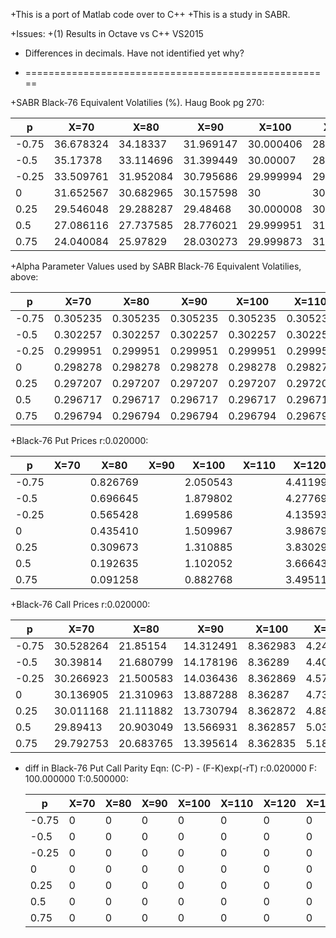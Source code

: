 +This is a port of Matlab code over to C++
+This is a study in SABR.

+Issues:
+(1)  Results in Octave vs C++ VS2015 
+	 Differences in decimals.  Have not identified yet why?
	 
	 
+	 =====================================================
	 
+SABR Black-76 Equivalent Volatilies (%). Haug Book pg 270:

  | p	    |	X=70	    |	X=80	    |	X=90	    |	X=100	    |	X=110	    |	X=120	    |	X=130	
  |-------- | ------------- | ---------     | ---------     | ---------     | ---------     | ---------     | --------- 
  |-0.75	|	36.678324	|	34.18337	|	31.969147	|	30.000406	|	28.260363	|	26.745429	|	25.460042	
  | -0.5	|	35.17378	|	33.114696	|	31.399449	|	30.00007	|	28.898052	|	28.074855	|	27.505726	
  | -0.25	|	33.509761	|	31.952084	|	30.795686	|	29.999994	|	29.520725	|	29.306531	|	29.302682	
  |  0	    |	31.652567	|	30.682965	|	30.157598	|	30	        |	30.126458	|	30.456642	|	30.92308	
  |  0.25	|	29.546048	|	29.288287	|	29.48468	|	30.000008	|	30.713715	|	31.53576	|	32.406472	
  |  0.5	|	27.086116	|	27.737585	|	28.776021	|	29.999951	|	31.281185	|	32.551056	|	33.776878	
  |  0.75	|	24.040084	|	25.97829	|	28.030273	|	29.999873	|	31.827825	|	33.507644	|	35.050007	
																	
+Alpha Parameter Values used by SABR Black-76 Equivalent Volatilies, above:
																
  | p	    |	X=70	    |	X=80	    |	X=90	    |	X=100	    |	X=110	    |	X=120	    |	X=130	
  |-------- | ------------- | ---------     | ---------     | ---------     | ---------     | ---------     | --------- 
  |	-0.75	|	0.305235	|	0.305235	|	0.305235	|	0.305235	|	0.305235	|	0.305235	|	0.305235	
  |	-0.5	|	0.302257	|	0.302257	|	0.302257	|	0.302257	|	0.302257	|	0.302257	|	0.302257	
  |	-0.25	|	0.299951	|	0.299951	|	0.299951	|	0.299951	|	0.299951	|	0.299951	|	0.299951	
  |	0	    |	0.298278	|	0.298278	|	0.298278	|	0.298278	|	0.298278	|	0.298278	|	0.298278	
  |	0.25	|	0.297207	|	0.297207	|	0.297207	|	0.297207	|	0.297207	|	0.297207	|	0.297207	
  |	0.5	    |	0.296717	|	0.296717	|	0.296717	|	0.296717	|	0.296717	|	0.296717	|	0.296717	
  |	0.75	|	0.296794	|	0.296794	|	0.296794	|	0.296794	|	0.296794	|	0.296794	|	0.296794	
																	
+Black-76 Put Prices r:0.020000:										
																	
  | p	    |	X=70	    |	X=80	    |	X=90	    |	X=100	    |	X=110	    |	X=120	    |	X=130	
  |-------- | ------------- | ---------     | ---------     | ---------     | ---------     | ---------     | --------- 
  |	-0.75	|	|0.826769	|	|2.050543	|	|4.411993	|	8.362983	|	14.14351	|	21.624893	|	30.355513	
  |	-0.5	|	|0.696645	|	|1.879802	|	|4.277698	|	8.36289	    |	14.309785	|	21.884927	|	30.598439	
  |	-0.25	|	|0.565428	|	|1.699586	|	|4.135938	|	8.362869	|	14.472881	|	22.135225	|	30.840911	
  |	0	    |	|0.435410	|	|1.509967	|	|3.986790	|	8.36287	    |	14.632193	|	22.376342	|	31.081002	
  |	0.25	|	|0.309673	|	|1.310885	|	|3.830296	|	8.362872	|	14.787226	|	22.608509	|	31.317215	
  |	0.5	    |	|0.192635	|	|1.102052	|	|3.666433	|	8.362857	|	14.937546	|	22.83177	|	31.548329	
  |	0.75	|	|0.091258	|	|0.882768	|	|3.495115	|	8.362835	|	15.082796	|	23.046082	|	31.773332	
																	
+Black-76 Call Prices r:0.020000:										
																	
  | p	    |	X=70	    |	X=80	    |	X=90	    |	X=100	    |	X=110	    |	X=120	    |	X=130	
  |-------- | ------------- | ---------     | ---------     | ---------     | ---------     | ---------     | --------- 
  |	-0.75	|	30.528264	|	21.85154	|	14.312491	|	8.362983	 |	4.243012	|	1.823896	 |	0.654018	
  |	-0.5	|	30.39814	|	21.680799	|	14.178196	|	8.36289	     |	4.409287	|	2.08393	     |	0.896944	
  |	-0.25	|	30.266923	|	21.500583	|	14.036436	|	8.362869	 |	4.572382	|	2.334228	 |	1.139416	
  |	0	    |	30.136905	|	21.310963	|	13.887288	|	8.36287	     |	4.731695	|	2.575345	 |	1.379507	
  |	0.25	|	30.011168	|	21.111882	|	13.730794	|	8.362872	 |	4.886728	|	2.807512	 |	1.61572	
  |	0.5	    |	29.89413	|	20.903049	|	13.566931	|	8.362857	 |	5.037047	|	3.030773	 |	1.846834	
  |	0.75	|	29.792753	|	20.683765	|	13.395614	|	8.362835	| 	5.182298	|	3.245086	 |	2.071838	
																	
+ diff in Black-76 Put Call Parity Eqn: (C-P) - (F-K)exp(-rT) r:0.020000 F: 100.000000 T:0.500000:
																	
  | p	    |	X=70	    |	X=80	    |	X=90	    |	X=100	    |	X=110	    |	X=120	    |	X=130	
  |-------- | ------------- | ---------     | ---------     | ---------     | ---------     | ---------     | --------- 
  |	-0.75	|	0	|	0	|	0	|	0	|	0	|	0	|	0	
  |	-0.5	|	0	|	0	|	0	|	0	|	0	|	0	|	0	
  |	-0.25	|	0	|	0	|	0	|	0	|	0	|	0	|	0	
  |	0	    |	0	|	0	|	0	|	0	|	0	|	0	|	0	
  |	0.25	|	0	|	0	|	0	|	0	|	0	|	0	|	0	
  |	0.5	    |	0	|	0	|	0	|	0	|	0	|	0	|	0	
  |	0.75	|	0	|	0	|	0	|	0	|	0	|	0	|	0	
